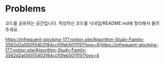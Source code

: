 # Problems

코드를 공유하는 공간입니다. 작성하신 코드를 닉네임/README.md에 정리해서 올려주세요.

https://infrequent-stocking-177.notion.site/Algorithm-Study-Family-3562d2a00055402f84ccf0feb5011151?pvs=4)https://infrequent-stocking-177.notion.site/Algorithm-Study-Family-3562d2a00055402f84ccf0feb5011151?pvs=4
